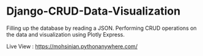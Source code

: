 # Django-CRUD-Data-Visualization
Filling up the database by reading a JSON. Performing CRUD operations on the data and visualization using Plotly Express.

Live View : https://mohsinian.pythonanywhere.com/

